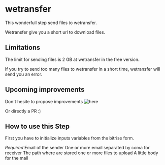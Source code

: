 # wetransfer

This wonderfull step send files to wetransfer.

Wetransfer give you a short url to download files.

## Limitations

The limit for sending files is 2 GB at wetransfer in the free version.

If you try to send too many files to wetransfer in a short time, wetransfer will send you an error.


## Upcoming improvements

Don't hesite to propose improvements ![here](https://github.com/kawaiseb/bitrise-step-wetransfer/issues)

Or directly a PR :)

## How to use this Step

First you have to initialize inputs variables from the bitrise form.



*Required*
Email of the sender
One or more email separated by coma for receiver
The path where are stored one or more files to upload
A little body for the mail
